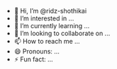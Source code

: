 - 👋 Hi, I’m @ridz-shothikai
- 👀 I’m interested in ...
- 🌱 I’m currently learning ...
- 💞️ I’m looking to collaborate on ...
- 📫 How to reach me ...
- 😄 Pronouns: ...
- ⚡ Fun fact: ...

<!---
ridz-shothikai/ridz-shothikai is a ✨ special ✨ repository because its `README.md` (this file) appears on your GitHub profile.
You can click the Preview link to take a look at your changes.
--->
